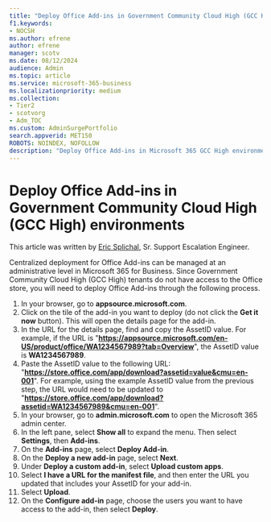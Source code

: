 ```yaml
---
title: "Deploy Office Add-ins in Government Community Cloud High (GCC High) environments"
f1.keywords:
- NOCSH
ms.author: efrene
author: efrene
manager: scotv
ms.date: 08/12/2024
audience: Admin
ms.topic: article
ms.service: microsoft-365-business
ms.localizationpriority: medium
ms.collection:
- Tier2
- scotvorg
- Adm_TOC
ms.custom: AdminSurgePortfolio
search.appverid: MET150
ROBOTS: NOINDEX, NOFOLLOW
description: "Deploy Office Add-ins in Microsoft 365 GCC High environments."
---
```


# Deploy Office Add-ins in Government Community Cloud High (GCC High) environments

This article was written by [Eric Splichal](https://social.technet.microsoft.com/profile/Splic-MSFT), Sr. Support Escalation Engineer.

Centralized deployment for Office Add-ins can be managed at an administrative level in Microsoft 365 for Business. Since Government Community Cloud High (GCC High) tenants do not have access to the Office store, you will need to deploy Office Add-ins through the following process.

1. In your browser, go to <b>appsource.microsoft.com</b>.
2. Click on the tile of the add-in you want to deploy (do not click the <b>Get it now</b> button). This will open the details page for the add-in.
3. In the URL for the details page, find and copy the AssetID value. For example, if the URL is "<b>https://appsource.microsoft.com/en-US/product/office/WA1234567989?tab=Overview</b>", the AssetID value is <b>WA1234567989</b>.
4. Paste the AssetID value to the following URL: "<b>https://store.office.com/app/download?assetid=value&cmu=en-001</b>". For example, using the example AssetID value from the previous step, the URL would need to be updated to "<b>https://store.office.com/app/download?assetid=WA1234567989&cmu=en-001</b>".
5. In your browser, go to <b>admin.microsoft.com</b> to open the Microsoft 365 admin center.
6. In the left pane, select <b>Show all</b> to expand the menu. Then select <b>Settings</b>, then <b>Add-ins</b>.
7. On the <b>Add-ins</b> page, select <b>Deploy Add-in</b>.
8. On the <b>Deploy a new add-in</b> page, select <b>Next</b>.
9. Under <b>Deploy a custom add-in</b>, select <b>Upload custom apps</b>.
10. Select <b>I have a URL for the manifest file</b>, and then enter the URL you updated that includes your AssetID for your add-in.
11. Select <b>Upload</b>.
12. On the <b>Configure add-in</b> page, choose the users you want to have access to the add-in, then select <b>Deploy</b>.

